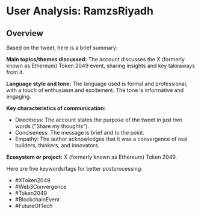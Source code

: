 # User Analysis: RamzsRiyadh

## Overview

Based on the tweet, here is a brief summary:

**Main topics/themes discussed:** The account discusses the X (formerly known as Ethereum) Token 2049 event, sharing insights and key takeaways from it.

**Language style and tone:** The language used is formal and professional, with a touch of enthusiasm and excitement. The tone is informative and engaging.

**Key characteristics of communication:**

* Directness: The account states the purpose of the tweet in just two words ("Share my thoughts").
* Conciseness: The message is brief and to the point.
* Empathy: The author acknowledges that it was a convergence of real builders, thinkers, and innovators.

**Ecosystem or project:** X (formerly known as Ethereum) Token 2049.

Here are five keywords/tags for better postprocessing:

* #XToken2049
* #Web3Convergence
* #Token2049
* #BlockchainEvent
* #FutureOfTech